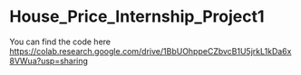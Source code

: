 # House_Price_Internship_Project1
You can find the code here
https://colab.research.google.com/drive/1BbUOhppeCZbvcB1U5jrkL1kDa6x8VWua?usp=sharing

